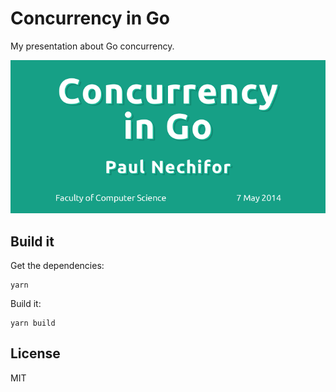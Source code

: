 # Concurrency in Go

My presentation about Go concurrency.

![Concurrency in Go presentation cover](screenshot.png)

## Build it

Get the dependencies:

    yarn

Build it:

    yarn build

## License

MIT
